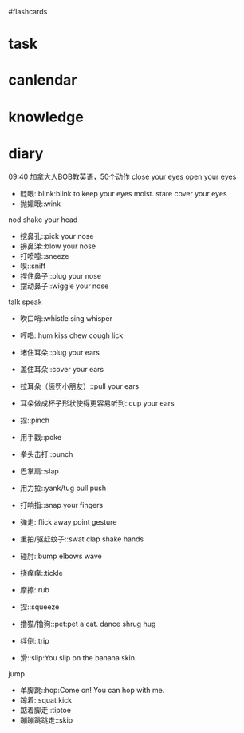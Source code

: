 #flashcards 

# task

# canlendar

# knowledge

# diary

09:40 加拿大人BOB教英语，50个动作
close your eyes
open your eyes
- 眨眼::blink:blink to keep your eyes moist.
stare
cover your eyes
- 抛媚眼::wink

nod 
shake your head

- 挖鼻孔::pick your nose
- 擤鼻涕::blow your nose
- 打喷嚏::sneeze
- 嗅::sniff
- 捏住鼻子::plug your nose
- 摆动鼻子::wiggle your nose

talk
speak
- 吹口哨::whistle
sing
whisper
- 哼唱::hum
kiss
chew
cough
lick

- 堵住耳朵::plug your ears
- 盖住耳朵::cover your ears
- 拉耳朵（惩罚小朋友）::pull your ears
- 耳朵做成杯子形状使得更容易听到::cup your ears

- 捏::pinch
- 用手戳::poke
- 拳头击打::punch
- 巴掌扇::slap
- 用力拉::yank/tug
pull
push
- 打响指::snap your fingers
- 弹走::flick away
point
gesture
- 重拍/驱赶蚊子::swat
clap
shake hands
- 碰肘::bump elbows
wave
- 挠痒痒::tickle
- 摩擦::rub
- 捏::squeeze
- 撸猫/撸狗::pet:pet a cat.
dance
shrug
hug
- 绊倒::trip
- 滑::slip:You slip on the banana skin.

jump
- 单脚跳::hop:Come on! You can hop with me.
- 蹲着::squat
kick
- 踮着脚走::tiptoe
- 蹦蹦跳跳走::skip

